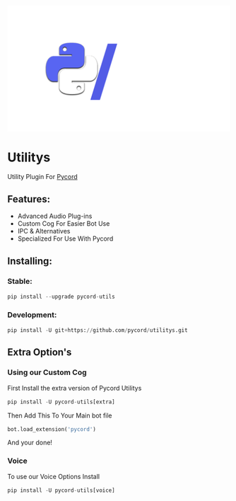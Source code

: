 ![Logo](pyc_utils.png)

# Utilitys

Utility Plugin For [Pycord](https://github.com/pycord-development/pycord)

## Features:

- Advanced Audio Plug-ins
- Custom Cog For Easier Bot Use
- IPC & Alternatives
- Specialized For Use With Pycord

## Installing:

### Stable:

```py
pip install --upgrade pycord-utils
```

### Development:

```py
pip install -U git+https://github.com/pycord/utilitys.git
```

## Extra Option's

### Using our Custom Cog

First Install the extra version of Pycord Utilitys

```py
pip install -U pycord-utils[extra]
```

Then Add This To Your Main bot file

```py
bot.load_extension('pycord')
```

And your done!

### Voice

To use our Voice Options Install 

```py
pip install -U pycord-utils[voice]
